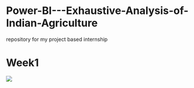 # Power-BI---Exhaustive-Analysis-of-Indian-Agriculture
repository for my project based internship 
<h1>Week1</h1>
<img src="[Resuls/week1.pn](https://github.com/likith3swamy/Power-BI---Exhaustive-Analysis-of-Indian-Agriculture/blob/main/Results/week1.png)">
